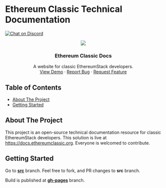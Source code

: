 # Ethereum Classic Technical Documentation

<!-- project shields -->
  <span>
    <a target="_blank" href="https://discord.gg/S9AT3X2"><img alt="Chat on Discord" src="https://img.shields.io/badge/chat-on%20discord-7289da.svg" /></a>
  </span>

<!-- project logo w/ quick links -->
<p align="center">
  <img src="https://github.com/etclabscore/ethclassic-docs/raw/src/website/static/img/readme.png" />
</p>
<center>
  <h3 align="center">Ethereum Classic Docs</h3>

  <p align="center">
    A website for classic EthereumStack developers.
    <br />
    <a href="https://docs.ethereumclassic.org/">View Demo</a>
    ·
    <a href="https://github.com/etclabscore/ethclassic-docs/issues/new?assignees=&labels=&template=bug_report.md&title=">Report Bug</a>
    ·
    <a href="https://github.com/etclabscore/ethclassic-docs/issues/new?assignees=&labels=&template=feature_request.md&title=">Request Feature</a>
  </p>
</center>

<!-- table of contents -->
## Table of Contents
  - [About The Project](#about-the-project)
  - [Getting Started](#getting-started)

<!-- about the project -->
## About The Project

This project is an open-source technical documentation resource for classic EthereumStack developers. This solution is live at https://docs.ethereumclassic.org. Everyone is welcomed to contribute.

## Getting Started

Go to [__src__](https://github.com/etclabscore/ethclassic-docs/tree/src) branch. Feel free to fork, and PR changes to __src__ branch.

Build is published at [__gh-pages__](https://github.com/etclabscore/ethclassic-docs/tree/gh-pages) branch.